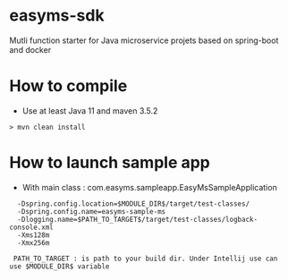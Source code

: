 # easyms-sdk
Mutli function starter for Java microservice projets based on spring-boot and docker

# How to compile
+ Use at least Java 11 and maven 3.5.2

```
> mvn clean install
```

# How to launch sample app
+ With main class : com.easyms.sampleapp.EasyMsSampleApplication
```
  -Dspring.config.location=$MODULE_DIR$/target/test-classes/
  -Dspring.config.name=easyms-sample-ms
  -Dlogging.name=$PATH_TO_TARGET$/target/test-classes/logback-console.xml
  -Xms128m
  -Xmx256m

 PATH_TO_TARGET : is path to your build dir. Under Intellij use can use $MODULE_DIR$ variable

```
